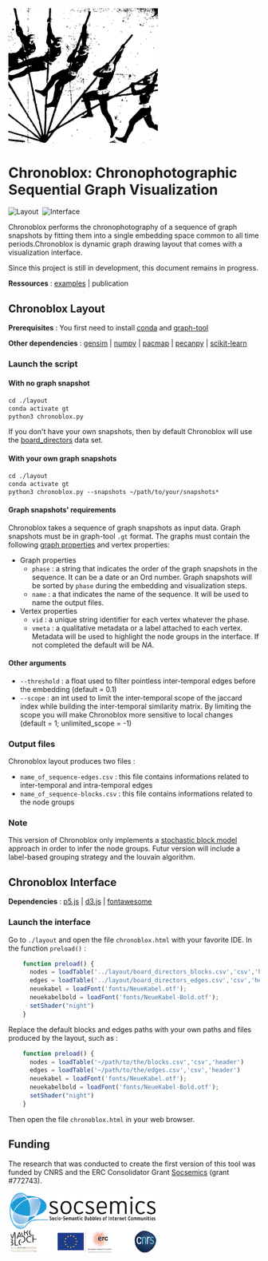 <div><img width="300" src="https://github.com/lobbeque/chronoblox/blob/master/images/vault.svg"></div>

# Chronoblox: Chronophotographic Sequential Graph Visualization

![Layout](https://img.shields.io/badge/Layout-Python-informational?style=flat&logo=python&color=6144b3)&nbsp;&nbsp;![Interface](https://img.shields.io/badge/Interface-Javascript-informational?style=flat&logo=javascript&color=6144b3)&nbsp;&nbsp;

Chronoblox performs the chronophotography of a sequence of graph snapshots by fitting them into a single embedding space common to all time periods.Chronoblox is dynamic graph drawing layout that comes with a visualization interface.

Since this project is still in development, this document remains in progress.

**Ressources** : [examples](https://lobbeque.github.io/chronoblox_examples/) | publication

## Chronoblox Layout

**Prerequisites** : You first need to install [conda](https://conda.io/projects/conda/en/latest/user-guide/getting-started.html) and [graph-tool](https://graph-tool.skewed.de/)

**Other dependencies** : [gensim](https://pypi.org/project/gensim/) | [numpy](https://pypi.org/project/numpy/) | [pacmap](https://pypi.org/project/pacmap/) | [pecanpy](https://pypi.org/project/pecanpy/) | [scikit-learn](https://pypi.org/project/scikit-learn/)

### Launch the script

#### With no graph snapshot

```shell
cd ./layout
conda activate gt
python3 chronoblox.py
```

If you don't have your own snapshots, then by default Chronoblox will use the [board_directors](https://networks.skewed.de/net/board_directors) data set.

#### With your own graph snapshots

```shell
cd ./layout
conda activate gt
python3 chronoblox.py --snapshots ~/path/to/your/snapshots*
```

#### Graph snapshots' requirements

Chronoblox takes a sequence of graph snapshots as input data. Graph snapshots must be in graph-tool `.gt` format. The graphs must contain the following [graph properties](https://graph-tool.skewed.de/static/doc/autosummary/graph_tool.PropertyMap.html#graph_tool.PropertyMap) and vertex properties:

* Graph properties
  * `phase` : a string that indicates the order of the  graph snapshots in the sequence. It can be a date or an Ord number. Graph snapshots will be sorted by `phase` during the embedding and visualization steps.
  * `name` : a that indicates the name of the sequence. It will be used to name the output files.
* Vertex properties
  * `vid` : a unique string identifier for each vertex whatever the phase.
  * `vmeta` : a qualitative metadata or a label attached to each vertex. Metadata will be used to highlight the node groups in the interface. If not completed the default will be _NA_.

#### Other arguments

* `--threshold` : a float used to filter pointless inter-temporal edges before the embedding (default = 0.1)
* `--scope` : an int used to limit the inter-temporal scope of the jaccard index while building the inter-temporal similarity matrix. By limiting the scope you will make Chronoblox more sensitive to local changes (default = 1; unlimited_scope = -1)

### Output files

Chronoblox layout produces two files : 

* `name_of_sequence-edges.csv` : this file contains informations related to inter-temporal and intra-temporal edges
* `name_of_sequence-blocks.csv` : this file contains informations related to the node groups

### Note

This version of Chronoblox only implements a [stochastic block model](https://graph-tool.skewed.de/static/doc/demos/inference/inference.html) approach in order to infer the node groups. Futur version will include a label-based grouping strategy and the louvain algorithm.

## Chronoblox Interface

**Dependencies** : [p5.js](https://p5js.org/) | [d3.js](https://d3js.org/) | [fontawesome](https://fontawesome.com/)

### Launch the interface

Go to `./layout` and open the file `chronoblox.html` with your favorite IDE.
In the function `preload()` :

```javascript
    function preload() {
      nodes = loadTable('../layout/board_directors_blocks.csv','csv','header')
      edges = loadTable('../layout/board_directors_edges.csv','csv','header')
      neuekabel = loadFont('fonts/NeueKabel.otf');
      neuekabelbold = loadFont('fonts/NeueKabel-Bold.otf');
      setShader("night")
    }
```

Replace the default blocks and edges paths with your own paths and files produced by the layout, such as :

```javascript
    function preload() {
      nodes = loadTable('~/path/to/the/blocks.csv','csv','header')
      edges = loadTable('~/path/to/the/edges.csv','csv','header')
      neuekabel = loadFont('fonts/NeueKabel.otf');
      neuekabelbold = loadFont('fonts/NeueKabel-Bold.otf');
      setShader("night")
    }
```
Then open the file `chronoblox.html` in your web browser.

## Funding

The research that was conducted to create the first version of this tool was funded by CNRS and the ERC Consolidator Grant [Socsemics](https://socsemics.huma-num.fr/) (grant #772743).

<div><img width="300" src="https://github.com/lobbeque/chronoblox/blob/master/images/socsemics.png"></div>






